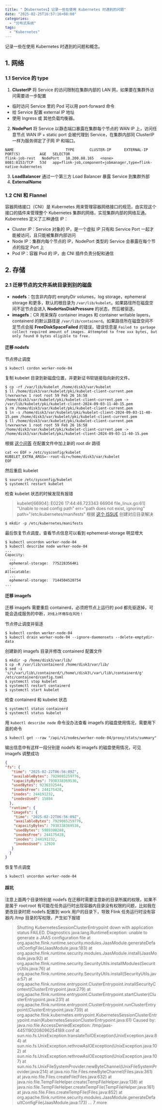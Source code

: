 ```yaml
---
title: "【Kubernetes】记录一些在使用 Kubernetes 时遇到的问题"
date: "2025-02-25T16:57:16+08:00"
categories:
  - "分布式系统"
tags:
  - "Kubernetes"
---
```

记录一些在使用 Kubernetes 时遇到的问题和概念。
<!--more-->
## 1. 网络
### 1.1 Service 的 type
1. **ClusterIP**
将 Service 的访问限制在集群内部的 LAN 网，如果要在集群外访问需要进一步配置  
- 临时访问 Service 里的 Pod 可以用 port-forward 命令
- 给 Service 配置 external IP 地址
- 使用 Ingress 或 其他负载均衡器。   
2. **NodePort**
将 Service 以静态端口暴露在集群每个节点的 WAN IP 上，访问任意节点 WAN IP + static port 会被代理到 Service，在集群内部同 ClusterIP 一样为服务绑定了子网 IP 和端口。
```shell
NAME                        TYPE       CLUSTER-IP      EXTERNAL-IP   PORT(S)         AGE   SELECTOR
flink-job-rest   NodePort   10.200.88.165   <none>        8081:8153/TCP   53d   app=flink-job,component=jobmanager,type=flink-native-kubernetes
```
3. **LoadBalancer**
通过一个第三方 Load Balancer 暴露 Service 到集群外部
4. **ExternalName**
### 1.2 CNI 和 Flannel
容器网络接口（CNI）是 Kubernetes 用来管理容器网络接口的规范，由实现这个接口的插件来管理整个 Kubernetes 集群的网络，实现集群内部的网络互通。   
Kubernetes 定义了三种通信 IP：
- Cluster IP：Service 对象的 IP，是一个虚拟 IP 只有和 Service Port 一起才能被访问，且只能被集群内部访问
- Node IP：集群内每个节点的 IP，NodePort 类型的 Service 会暴露在每个节点的指定 Port 上
- Pod IP：容器 Pod 的 IP，由 CNI 插件负责分配和通信
## 2. 存储
### 2.1 迁移节点的文件系统目录到别的磁盘
- **nodefs**：包含非内存的 emptyDir volumes，log storage，ephemeral storage 和更多，默认的根目录为 `/var/lib/kubelet`。如果路径所在磁盘空间不足节点会进入 **NodeHasDiskPressure** 的状态，然后被驱逐。
- **imagefs**：CR 用来保存 container images 和 container writable layers，containerd 的默认路径是 `/var/lib/containerd`。如果路径所在磁盘空间不足节点会报 **FreeDiskSpaceFailed** 的错误，错误信息是 `Failed to garbage collect required amount of images. Attempted to free xxx bytes, but only found 0 bytes eligible to free.`   
#### 迁移 nodefs
节点停止调度
```shell
$ kubectl cordon worker-node-04
```
复制 kubelet 目录到新磁盘位置，并更新证书软链接指向新的文件。
```shell
$ cp -rf /var/lib/kubelet /home/disk3/var/kubelet
$ ll /home/disk3/var/kubelet/pki/kubelet-client-current.pem
lrwxrwxrwx 1 root root 59 Feb 26 16:58 /home/disk3/var/kubelet/pki/kubelet-client-current.pem -> /var/lib/kubelet/pki/kubelet-client-2024-09-03-11-40-15.pem
$ rm /home/disk3/var/kubelet/pki/kubelet-client-current.pem
$ ln -s /home/disk3/var/kubelet/pki/kubelet-client-2024-09-03-11-40-15.pem /home/disk3/var/kubelet/pki/kubelet-client-current.pem
$ ll /home/disk3/var/kubelet/pki/kubelet-client-current.pem
lrwxrwxrwx 1 root root 59 Feb 26 16:58 /home/disk3/var/kubelet/pki/kubelet-client-current.pem -> /home/disk3/var/kubelet/pki/kubelet-client-2024-09-03-11-40-15.pem
```
根据 [这个问答](https://stackoverflow.com/questions/70931881/what-does-kubelet-use-to-determine-the-ephemeral-storage-capacity-of-the-node) 在配置文件中加上新的 root dir 路径
```shell
cat << EOF > /etc/sysconfig/kubelet
KUBELET_EXTRA_ARGS=--root-dir=/home/disk3/var/kubelet 
EOF
```
然后重启 kubelet
```shell
$ source /etc/sysconfig/kubelet
$ systemctl restart kubelet
```
检查 kubelet 状态的时候发现有报错
> kubelet[66904]: E0226 17:44:46.723343   66904 file_linux.go:61] "Unable to read config path" err="path does not exist, ignoring" path="/etc/kubernetes/manifests"
根据 [这个 ISSUE](https://github.com/kubernetes/kubeadm/issues/1345) 创建对应目录解决
```shell
$ mkdir -p /etc/kubernetes/manifests
```
最后恢复节点调度，查看节点信息可以看到 ephemeral-storage 明显增大
```shell
$ kubectl uncordon worker-node-04
$ kubectl describe node worker-node-04
...
Capacity:
  ...
  ephemeral-storage:  7752283564Ki
  ...
Allocatable:
  ...
  ephemeral-storage:  7144504520754
...
```
#### 迁移 imagefs
迁移 imagefs 需要重启 containerd，必须把节点上运行的 pod 都先驱逐掉，可能会造成服务的中断，`对线上环境存在风险！` 

节点停止调度并驱逐
```shell
$ kubectl cordon worker-node-04
$ kubectl drain worker-node-04 --ignore-daemonsets --delete-emptydir-data
```
创建新的 imagefs 目录并修改 containerd 配置文件
```shell
$ mkdir -p /home/disk3/var/lib/
$ cp -R /var/lib/containerd /home/disk3/var/lib/
$ sed -i 's/\/var\/lib\/containerd/\/home\/disk3\/var\/lib\/containerd/g' /etc/containerd/config.toml
$ systemctl stop kubelet
$ systemctl restart containerd
$ systemctl start kubelet
```
检查 containerd 和 kubelet 状态
```shell
$ systemctl status containerd
$ systemctl status kubelet
```
用 `kubectl describe node` 命令没办法查看 imagefs 的磁盘使用情况，需要用下面的命令
```shell
$ kubectl get --raw "/api/v1/nodes/worker-node-04/proxy/stats/summary"
```
输出信息中有这样一段分别是 nodefs 和 imagefs 的磁盘使用情况，可见 imagefs 调整成功
```json
{
"fs": {
   "time": "2025-02-22T06:56:09Z",
   "availableBytes": 7929085259776,
   "capacityBytes": 7938338369536,
   "usedBytes": 9236332544,
   "inodesFree": 244175428,
   "inodes": 244191232,
   "inodesUsed": 15804
  },
  "runtime": {
   "imageFs": {
    "time": "2025-02-22T06:56:09Z",
    "availableBytes": 7929085259776,
    "capacityBytes": 7938338369536,
    "usedBytes": 5989388288,
    "inodesFree": 244175428,
    "inodes": 244191232,
    "inodesUsed": 12920
   }
  }
}
```
恢复节点调度   
```shell
$ kubectl uncordon worker-node-04
```
#### 踩坑
注意上面两个目录特别是 nodefs 在迁移时需要注意新的目录所属的权限，如果不是属于 root:root 有可能在任务运行时出现容器内目录没有权限的问题，比如我在更改目录时把 nodefs 配置到 work 用户的目录下，导致 Flink 任务运行时没有容器内 /tmp 目录的写权限，产生如下报错
>Shutting KubernetesSessionClusterEntrypoint down with application status FAILED. Diagnostics java.lang.RuntimeException: unable to generate a JAAS configuration file
        at org.apache.flink.runtime.security.modules.JaasModule.generateDefaultConfigFile(JaasModule.java:183)
        at org.apache.flink.runtime.security.modules.JaasModule.install(JaasModule.java:92)
        at org.apache.flink.runtime.security.SecurityUtils.installModules(SecurityUtils.java:76)
        at org.apache.flink.runtime.security.SecurityUtils.install(SecurityUtils.java:57)
        at org.apache.flink.runtime.entrypoint.ClusterEntrypoint.installSecurityContext(ClusterEntrypoint.java:279)
        at org.apache.flink.runtime.entrypoint.ClusterEntrypoint.startCluster(ClusterEntrypoint.java:231)
        at org.apache.flink.runtime.entrypoint.ClusterEntrypoint.runClusterEntrypoint(ClusterEntrypoint.java:739)
        at org.apache.flink.kubernetes.entrypoint.KubernetesSessionClusterEntrypoint.main(KubernetesSessionClusterEntrypoint.java:61)
Caused by: java.nio.file.AccessDeniedException: /tmp/jaas-4451190208096254189.conf
        at sun.nio.fs.UnixException.translateToIOException(UnixException.java:84)
        at sun.nio.fs.UnixException.rethrowAsIOException(UnixException.java:102)
        at sun.nio.fs.UnixException.rethrowAsIOException(UnixException.java:107)
        at sun.nio.fs.UnixFileSystemProvider.newByteChannel(UnixFileSystemProvider.java:214)
        at java.nio.file.Files.newByteChannel(Files.java:361)
        at java.nio.file.Files.createFile(Files.java:632)
        at java.nio.file.TempFileHelper.create(TempFileHelper.java:138)
        at java.nio.file.TempFileHelper.createTempFile(TempFileHelper.java:161)
        at java.nio.file.Files.createTempFile(Files.java:852)
        at org.apache.flink.runtime.security.modules.JaasModule.generateDefaultConfigFile(JaasModule.java:173)
        ... 7 more